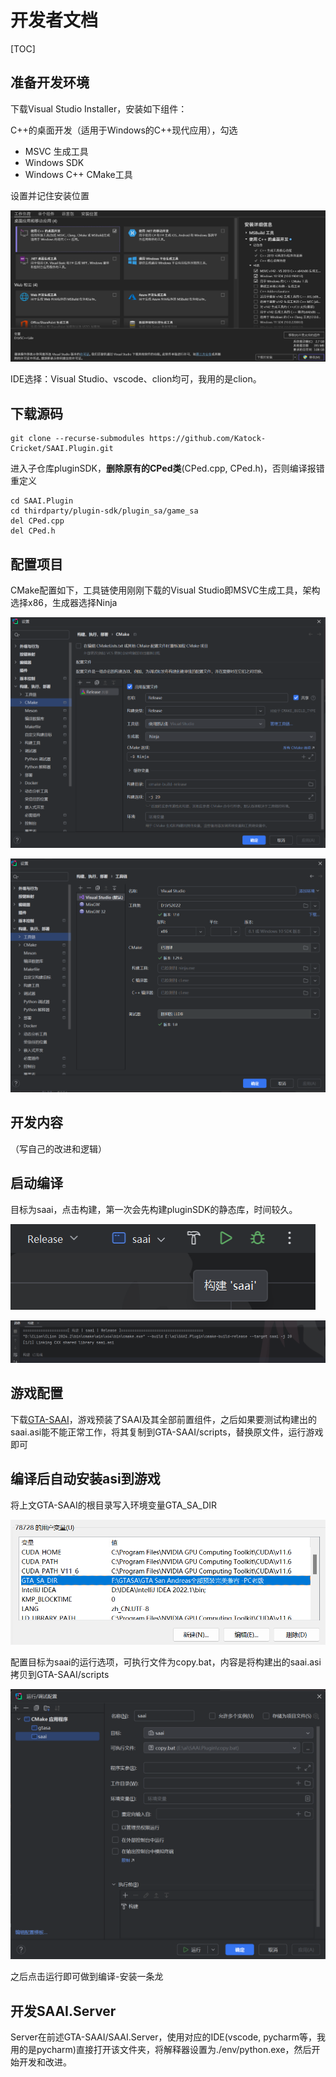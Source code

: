 # 开发者文档

[TOC]

## 准备开发环境

下载Visual Studio Installer，安装如下组件：

C++的桌面开发（适用于Windows的C++现代应用），勾选

- MSVC 生成工具
- Windows SDK
- Windows C++ CMake工具

设置并记住安装位置

![image-20240903155313231](./../img/VS生成工具)

IDE选择：Visual Studio、vscode、clion均可，我用的是clion。

## 下载源码

```
git clone --recurse-submodules https://github.com/Katock-Cricket/SAAI.Plugin.git
```

进入子仓库pluginSDK，**删除原有的CPed类**(CPed.cpp, CPed.h)，否则编译报错重定义

```
cd SAAI.Plugin
cd thirdparty/plugin-sdk/plugin_sa/game_sa
del CPed.cpp
del CPed.h
```

## 配置项目

CMake配置如下，工具链使用刚刚下载的Visual Studio即MSVC生成工具，架构选择x86，生成器选择Ninja

![image-20240903161035556](./../img/编译配置)

![image-20240903161140845](./../img/工具链)

## 开发内容

（写自己的改进和逻辑）

## 启动编译

目标为saai，点击构建，第一次会先构建pluginSDK的静态库，时间较久。

![image-20240903161419408](./../img/构建目标)

![image-20240903161507475](./../img/构建成功)

## 游戏配置

下载[GTA-SAAI](https://www.123pan.com/s/AErojv-OpImh.html)，游戏预装了SAAI及其全部前置组件，之后如果要测试构建出的saai.asi能不能正常工作，将其复制到GTA-SAAI/scripts，替换原文件，运行游戏即可

## 编译后自动安装asi到游戏

将上文GTA-SAAI的根目录写入环境变量GTA_SA_DIR

![image-20240903161634544](./../img/环境变量)

配置目标为saai的运行选项，可执行文件为copy.bat，内容是将构建出的saai.asi拷贝到GTA-SAAI/scripts

![image-20240903161720934](./../img/运行配置)

之后点击运行即可做到编译-安装一条龙

## 开发SAAI.Server

Server在前述GTA-SAAI/SAAI.Server，使用对应的IDE(vscode, pycharm等，我用的是pycharm)直接打开该文件夹，将解释器设置为./env/python.exe，然后开始开发和改进。